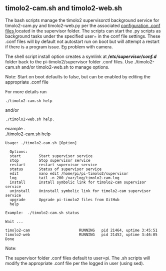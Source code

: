 ## timolo2-cam.sh and timolo2-web.sh
The bash scripts manage the timolo2 supervisorctl background service for timolo2-cam.py and timolo2-web.py
per the associated [configuration .conf files ](https://raw.githubusercontent.com/pageauc/pi-timolo2/refs/heads/main/source/supervisor/timolo2-cam.conf) 
located in the supervisor folder. 
The scripts can start the .py scripts as background tasks under the specified user= in the conf file settings. 
These .conf files will by default not autostart run on boot but will attempt a restart if there is a program issue. 
Eg problem with camera.

The shell script install option creates a symlink at ***/etc/supervisor/conf.d*** folder back 
to the pi-timolo2/supervisor folder .conf files.  Use ./timolo2-cam.sh and/or timolo2-web.sh to manage options.
  
Note: Start on boot defaults to false, but can be enabled by editing the appropriate .conf file

For more details run 
    
    ./timolo2-cam.sh help
    
and/or
    
    ./timolo2-web.sh help.

example .    
./timolo2-cam.sh help

    Usage: ./timolo2-cam.sh [Option]

      Options:
      start        Start supervisor service
      stop         Stop supervisor service
      restart      restart supervisor service
      status       Status of supervisor service
      edit         nano edit /home/pi/pi-timolo2/supervisor
      log          tail -n 200 /var/log/timolo2-cam.log
      install      Install symbolic link for timolo2-cam supervisor service
      uninstall    Uninstall symbolic link for timolo2-cam supervisor service
      upgrade      Upgrade pi-timolo2 files from GitHub
      help        

    Example:  ./timolo2-cam.sh status

    Wait ...

    timolo2-cam                      RUNNING   pid 21464, uptime 3:45:51
    timolo2-web                      RUNNING   pid 21452, uptime 3:46:05
    Done

Note:

The supervisor folder .conf files default to user=pi. The .sh scripts will modify the appropriate .conf file
per the logged in user (using sed).



    